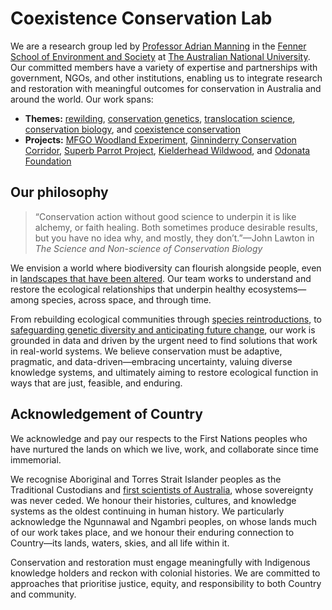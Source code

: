 # Coexistence Conservation Lab

We are a research group led by [Professor Adrian Manning](https://www.coexistenceconservationlab.org/adrian-manning-profile) in the [Fenner School of Environment and Society](https://fennerschool.anu.edu.au/) at [The Australian National University](https://www.anu.edu.au/). Our committed members have a variety of expertise and partnerships with government, NGOs, and other institutions, enabling us to integrate research and restoration with meaningful outcomes for conservation in Australia and around the world. Our work spans: 

 - **Themes:** [rewilding](https://www.coexistenceconservationlab.org/rewilding), [conservation genetics](https://www.coexistenceconservationlab.org/conservation-genetics), [translocation science](https://www.coexistenceconservationlab.org/translocation-science), [conservation biology](https://www.coexistenceconservationlab.org/conservation-biology), and [coexistence conservation](https://www.coexistenceconservationlab.org/coexistence-conservation)
 - **Projects:** [MFGO Woodland Experiment](https://www.coexistenceconservationlab.org/mulligans-flat-goorooyarroo-woodland-experiment), [Ginninderry Conservation Corridor](https://www.coexistenceconservationlab.org/ginninderry-conservation-corridor), [Superb Parrot Project](https://www.coexistenceconservationlab.org/superb-parrot-project), [Kielderhead Wildwood](https://www.coexistenceconservationlab.org/kielderhead-wildwood), and [Odonata Foundation](https://www.coexistenceconservationlab.org/odonata)

## Our philosophy

> “Conservation action without good science to underpin it is like alchemy, or faith healing. Both sometimes produce desirable results, but you have no idea why, and mostly, they don’t.”—John Lawton in *The Science and Non-science of Conservation Biology*

We envision a world where biodiversity can flourish alongside people, even in [landscapes that have been altered](https://doi.org/10.1016/j.tree.2009.05.012). Our team works to understand and restore the ecological relationships that underpin healthy ecosystems—among species, across space, and through time.

From rebuilding ecological communities through [species reintroductions](https://www.coexistenceconservationlab.org/translocation-science), to [safeguarding genetic diversity and anticipating future change](https://www.coexistenceconservationlab.org/conservation-genetics), our work is grounded in data and driven by the urgent need to find solutions that work in real-world systems. We believe conservation must be adaptive, pragmatic, and data-driven—embracing uncertainty, valuing diverse knowledge systems, and ultimately aiming to restore ecological function in ways that are just, feasible, and enduring.

## Acknowledgement of Country

We acknowledge and pay our respects to the First Nations peoples who have nurtured the lands on which we live, work, and collaborate since time immemorial. 

We recognise Aboriginal and Torres Strait Islander peoples as the Traditional Custodians and [first scientists of Australia](https://www.indigenous.gov.au/stories/corey-tutt-first-scientists-and-their-deadly-inventions-and-innovations), whose sovereignty was never ceded. We honour their histories, cultures, and knowledge systems as the oldest continuing in human history. We particularly acknowledge the Ngunnawal and Ngambri peoples, on whose lands much of our work takes place, and we honour their enduring connection to Country—its lands, waters, skies, and all life within it.

Conservation and restoration must engage meaningfully with Indigenous knowledge holders and reckon with colonial histories. We are committed to approaches that prioritise justice, equity, and responsibility to both Country and community. 
